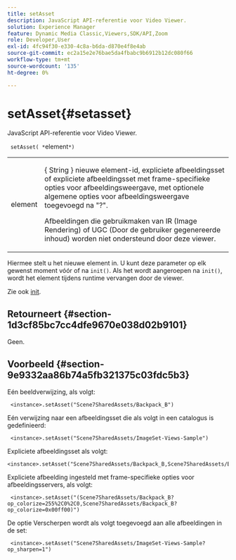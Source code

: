 ```yaml
---
title: setAsset
description: JavaScript API-referentie voor Video Viewer.
solution: Experience Manager
feature: Dynamic Media Classic,Viewers,SDK/API,Zoom
role: Developer,User
exl-id: 4fc94f30-e330-4c8a-b6da-d870e4f8e4ab
source-git-commit: ec2a15e2e76bae5da4fbabc9b6912b12dc080f66
workflow-type: tm+mt
source-wordcount: '135'
ht-degree: 0%

---
```


# setAsset{#setasset}

JavaScript API-referentie voor Video Viewer.

` setAsset( *`element`*)`

<table id="table_896DFF34A68A403DB93A6D597461A573"> 
 <tbody> 
  <tr> 
   <td colname="col1"> <p> <span class="codeph"> <span class="varname"> element </span> </span> </p> </td> 
   <td colname="col2"> <p>{ <span class="codeph"> String </span>} nieuwe element-id, expliciete afbeeldingsset of expliciete afbeeldingsset met frame-specifieke opties voor afbeeldingsweergave, met optionele algemene opties voor afbeeldingsweergave toegevoegd na "?". </p> <p> Afbeeldingen die gebruikmaken van IR (Image Rendering) of UGC (Door de gebruiker gegenereerde inhoud) worden niet ondersteund door deze viewer. </p> </td> 
  </tr> 
 </tbody> 
</table>

Hiermee stelt u het nieuwe element in. U kunt deze parameter op elk gewenst moment vóór of na `init()`. Als het wordt aangeroepen na `init()`, wordt het element tijdens runtime vervangen door de viewer.

Zie ook [init](../../../c-html5-s7-aem-asset-viewers/c-html5-20-zoom-viewer-about/c-html5-20-zoom-viewer-javascriptapiref/r-html5-zoom-viewer-20-javascriptapiref-init.md#reference-aee94dd92a28410784f7a1792e28683b).

## Retourneert {#section-1d3cf85bc7cc4dfe9670e038d02b9101}

Geen.

## Voorbeeld {#section-9e9332aa86b74a5fb321375c03fdc5b3}

Eén beeldverwijzing, als volgt:

```
 <instance>.setAsset("Scene7SharedAssets/Backpack_B")
```

Eén verwijzing naar een afbeeldingsset die als volgt in een catalogus is gedefinieerd:

```
 <instance>.setAsset("Scene7SharedAssets/ImageSet-Views-Sample")
```

Expliciete afbeeldingsset als volgt:

```
<instance>.setAsset("Scene7SharedAssets/Backpack_B,Scene7SharedAssets/Backpack_C")
```

Expliciete afbeelding ingesteld met frame-specifieke opties voor afbeeldingsservers, als volgt:

```
 <instance>.setAsset("(Scene7SharedAssets/Backpack_B?op_colorize=255%2C0%2C0,Scene7SharedAssets/Backpack_B?op_colorize=0x00ff00)")
```

De optie Verscherpen wordt als volgt toegevoegd aan alle afbeeldingen in de set:

```
 <instance>.setAsset("Scene7SharedAssets/ImageSet-Views-Sample?op_sharpen=1")
```
